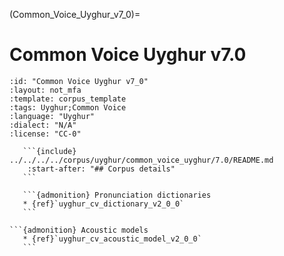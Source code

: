 
(Common_Voice_Uyghur_v7_0)=
# Common Voice Uyghur v7.0

``````{corpus} Common Voice Uyghur v7.0
:id: "Common Voice Uyghur v7_0"
:layout: not_mfa
:template: corpus_template
:tags: Uyghur;Common Voice
:language: "Uyghur"
:dialect: "N/A"
:license: "CC-0"

   ```{include} ../../../../corpus/uyghur/common_voice_uyghur/7.0/README.md
    :start-after: "## Corpus details"
   ```

   ```{admonition} Pronunciation dictionaries
   * {ref}`uyghur_cv_dictionary_v2_0_0`
   ```

```{admonition} Acoustic models
   * {ref}`uyghur_cv_acoustic_model_v2_0_0`
   ```
``````
